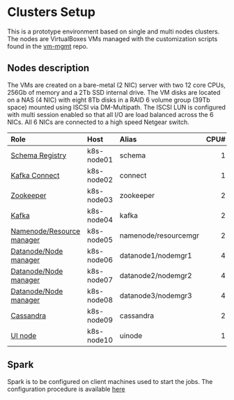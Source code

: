 # Clusters Setup
This is a prototype environment based on single and multi nodes clusters. The nodes are VirtualBoxes VMs managed with the customization scripts found in the [vm-mgmt](https://github.com/plawson/vm-mgmt) repo.

## Nodes description
The VMs are created on a bare-metal (2 NIC) server with two 12 core CPUs, 256Gb of memory and a 2Tb SSD internal drive. The VM disks are located on a NAS (4 NIC) with eight 8Tb disks in a RAID 6 volume group (39Tb space) mounted using ISCSI via DM-Multipath. The ISCSI LUN is configured with multi session enabled so that all I/O are load balanced across the 6 NICs. All 6 NICs are connected to a high speed Netgear switch.

| Role                    | Host     | Alias              | CPU# | Memory | Disk |
|:------------------------|:---------|:-------------------|-----:|-------:|-----:|
|[Schema Registry](https://github.com/plawson/lambda-arch/tree/master/configuration/schema-registry-conf)          |k8s-node01|schema              | 1    | 15Gb   | 2Tb  |
|[Kafka Connect](https://github.com/plawson/lambda-arch/tree/master/configuration/kafka-connect-conf)            |k8s-node02|connect             | 1    | 15Gb   | 2Tb  |
|[Zookeeper](https://github.com/plawson/lambda-arch/tree/master/configuration/zookeeper-conf)                |k8s-node03|zookeeper           | 2    | 15Gb   | 2Tb  |
|[Kafka](https://github.com/plawson/lambda-arch/tree/master/configuration/kafka-conf)                    |k8s-node04|kafka               | 2    | 15Gb   | 2Tb  |
|[Namenode/Resource manager](https://github.com/plawson/lambda-arch/blob/master/configuration/hadoop-conf/README.md#namenode-and-resource-manager)|k8s-node05|namenode/resourcemgr| 2    | 15Gb   | 2Tb  |
|[Datanode/Node manager](https://github.com/plawson/lambda-arch/blob/master/configuration/hadoop-conf/README.md#datanode1-and-nodemanager1)    |k8s-node06|datanode1/nodemgr1  | 4    | 15Gb   | 2Tb  |
|[Datanode/Node manager](https://github.com/plawson/lambda-arch/blob/master/configuration/hadoop-conf/README.md#datanode2-and-nodemanager2)    |k8s-node07|datanode2/nodemgr2  | 4    | 15Gb   | 2Tb  |
|[Datanode/Node manager](https://github.com/plawson/lambda-arch/blob/master/configuration/hadoop-conf/README.md#datanode3-and-nodemanager3)    |k8s-node08|datanode3/nodemgr3  | 4    | 15Gb   | 2Tb  |
|[Cassandra](https://github.com/plawson/lambda-arch/blob/master/configuration/cassandra-conf)                |k8s-node09|cassandra           | 2    | 15Gb   | 2Tb  |
|[UI node](https://github.com/plawson/lambda-arch/tree/master/configuration/ui-conf)                  |k8s-node10|uinode              | 1    | 15Gb   | 2Tb  |

## Spark
Spark is to be configured on client machines used to start the jobs. The configuration procedure is available [here](https://github.com/plawson/lambda-arch/tree/master/configuration/spark-conf)

